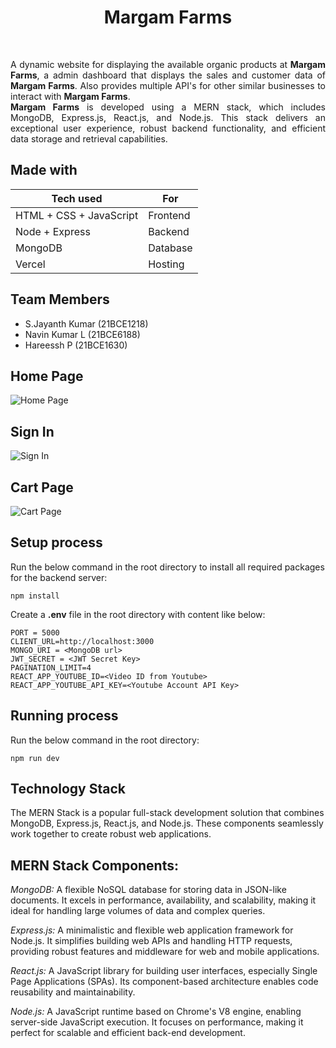 <h1 align="center">Margam Farms</h1>
<br>

<p style="text-align: justify;">
A dynamic website for displaying the available organic products at <b>Margam Farms</b>, a admin dashboard that displays the sales and customer data of <b>Margam Farms</b>. Also provides multiple API's for other similar businesses to interact with <b>Margam Farms</b>. 
<br>
<b>Margam Farms</b> is developed using a MERN stack, which includes MongoDB, Express.js, React.js, and Node.js. This stack delivers an exceptional user experience, robust backend functionality, and efficient data storage and retrieval capabilities.

## Made with

| Tech used               | For        |
| ----------------------- | ---------- |
| HTML + CSS + JavaScript | Frontend   |
| Node + Express          | Backend    |
| MongoDB                 | Database   |
| Vercel                  | Hosting    |

## Team Members


- S.Jayanth Kumar (21BCE1218)
- Navin Kumar L (21BCE6188)
- Hareessh P (21BCE1630)

## Home Page

![Home Page](https://github.com/SJ-Kumar/MargamFarms/assets/90379900/40726af0-2e4c-4e1c-a1a1-6a4e81a198e7)

## Sign In

![Sign In](https://github.com/SJ-Kumar/MargamFarms/assets/90379900/f40941f7-e1fd-4d95-9fbb-d7c49f836df3)

## Cart Page

![Cart Page](https://github.com/SJ-Kumar/MargamFarms/assets/90379900/ee736406-ff0a-4d85-b17d-e740cbb451f3)


## Setup process

Run the below command in the root directory to install all required packages for the backend server:

```
npm install
```

Create a **.env** file in the root directory with content like below:

```
PORT = 5000
CLIENT_URL=http://localhost:3000
MONGO_URI = <MongoDB url>
JWT_SECRET = <JWT Secret Key>
PAGINATION_LIMIT=4
REACT_APP_YOUTUBE_ID=<Video ID from Youtube>
REACT_APP_YOUTUBE_API_KEY=<Youtube Account API Key>

```

## Running process

Run the below command in the root directory:

```
npm run dev

```

## Technology Stack

The MERN Stack is a popular full-stack development solution that combines MongoDB, Express.js, React.js, and Node.js. These components seamlessly work together to create robust web applications.

## MERN Stack Components:

*MongoDB:* A flexible NoSQL database for storing data in JSON-like documents. It excels in performance, availability, and scalability, making it ideal for handling large volumes of data and complex queries.

*Express.js:* A minimalistic and flexible web application framework for Node.js. It simplifies building web APIs and handling HTTP requests, providing robust features and middleware for web and mobile applications.

*React.js:* A JavaScript library for building user interfaces, especially Single Page Applications (SPAs). Its component-based architecture enables code reusability and maintainability.

*Node.js:* A JavaScript runtime based on Chrome's V8 engine, enabling server-side JavaScript execution. It focuses on performance, making it perfect for scalable and efficient back-end development.




